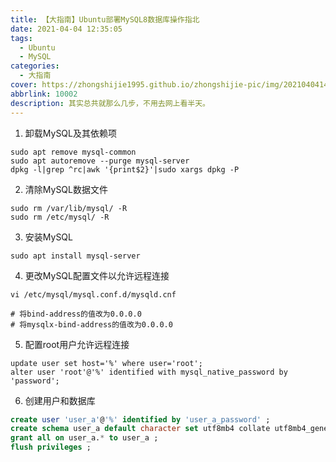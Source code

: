 ```yaml
---
title: 【大指南】Ubuntu部署MySQL8数据库操作指北
date: 2021-04-04 12:35:05
tags:
  - Ubuntu
  - MySQL
categories:
  - 大指南
cover: https://zhongshijie1995.github.io/zhongshijie-pic/img/20210404143948.png
abbrlink: 10002
description: 其实总共就那么几步，不用去网上看半天。
---
```


1. 卸载MySQL及其依赖项
```shell
sudo apt remove mysql-common
sudo apt autoremove --purge mysql-server
dpkg -l|grep ^rc|awk '{print$2}'|sudo xargs dpkg -P
```
2. 清除MySQL数据文件
```shell
sudo rm /var/lib/mysql/ -R
sudo rm /etc/mysql/ -R
```
3. 安装MySQL
```shell
sudo apt install mysql-server
```
4. 更改MySQL配置文件以允许远程连接
```shell
vi /etc/mysql/mysql.conf.d/mysqld.cnf

# 将bind-address的值改为0.0.0.0
# 将mysqlx-bind-address的值改为0.0.0.0
```
5. 配置root用户允许远程连接
```shell
update user set host='%' where user='root';
alter user 'root'@'%' identified with mysql_native_password by 'password';
```
6. 创建用户和数据库
```sql
create user 'user_a'@'%' identified by 'user_a_password' ;
create schema user_a default character set utf8mb4 collate utf8mb4_general_ci ;
grant all on user_a.* to user_a ;
flush privileges ;
```
